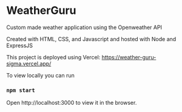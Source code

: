 # WeatherGuru

Custom made weather application using the Openweather API

Created with HTML, CSS, and Javascript and hosted with Node and ExpressJS

This project is deployed using Vercel:
https://weather-guru-sigma.vercel.app/

To view locally you can run 
### `npm start`
Open http://localhost:3000 to view it in the browser.

